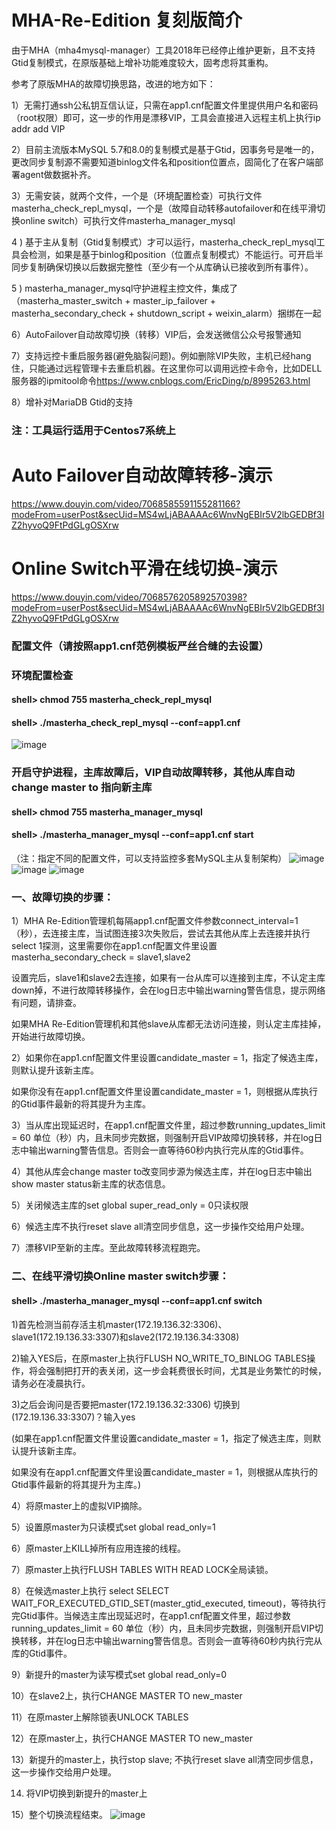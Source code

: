 # MHA-Re-Edition 复刻版简介

由于MHA（mha4mysql-manager）工具2018年已经停止维护更新，且不支持Gtid复制模式，在原版基础上增补功能难度较大，固考虑将其重构。

参考了原版MHA的故障切换思路，改进的地方如下：

1）无需打通ssh公私钥互信认证，只需在app1.cnf配置文件里提供用户名和密码（root权限）即可，这一步的作用是漂移VIP，工具会直接进入远程主机上执行ip addr add VIP

2）目前主流版本MySQL 5.7和8.0的复制模式是基于Gtid，因事务号是唯一的，更改同步复制源不需要知道binlog文件名和position位置点，固简化了在客户端部署agent做数据补齐。

3）无需安装，就两个文件，一个是（环境配置检查）可执行文件masterha_check_repl_mysql，一个是（故障自动转移autofailover和在线平滑切换online switch）可执行文件masterha_manager_mysql

4 ) 基于主从复制（Gtid复制模式）才可以运行，masterha_check_repl_mysql工具会检测，如果是基于binlog和position（位置点复制模式）不能运行。可开启半同步复制确保切换以后数据完整性（至少有一个从库确认已接收到所有事件）。

5 ) masterha_manager_mysql守护进程主控文件，集成了
（masterha_master_switch + master_ip_failover + masterha_secondary_check + shutdown_script + weixin_alarm）捆绑在一起

6）AutoFailover自动故障切换（转移）VIP后，会发送微信公众号报警通知​

7）支持远控卡重启服务器(避免脑裂问题)。例如删除VIP失败，主机已经hang住，只能通过远程管理卡去重启机器。在这里你可以调用远控卡命令，比如DELL服务器的ipmitool命令​
https://www.cnblogs.com/EricDing/p/8995263.html

8）增补对MariaDB Gtid的支持

### 注：工具运行适用于Centos7系统上

# Auto Failover自动故障转移-演示

https://www.douyin.com/video/7068585591155281166?modeFrom=userPost&secUid=MS4wLjABAAAAc6WnvNgEBIr5V2lbGEDBf3IZ2hyvoQ9FtPdGLgOSXrw

# Online Switch平滑在线切换-演示

https://www.douyin.com/video/7068576205892570398?modeFrom=userPost&secUid=MS4wLjABAAAAc6WnvNgEBIr5V2lbGEDBf3IZ2hyvoQ9FtPdGLgOSXrw

### 配置文件（请按照app1.cnf范例模板严丝合缝的去设置）

### 环境配置检查

#### shell> chmod 755 masterha_check_repl_mysql
#### shell> ./masterha_check_repl_mysql --conf=app1.cnf
![image](https://raw.githubusercontent.com/hcymysql/MHA-Re-Edition/main/masterha_check_repl_mysql.png)

### 开启守护进程，主库故障后，VIP自动故障转移，其他从库自动change master to 指向新主库
#### shell> chmod 755 masterha_manager_mysql
#### shell> ./masterha_manager_mysql --conf=app1.cnf start
（注：指定不同的配置文件，可以支持监控多套MySQL主从复制架构）
![image](https://raw.githubusercontent.com/hcymysql/MHA-Re-Edition/main/masterha_manager_mysql_usage.png)
![image](https://raw.githubusercontent.com/hcymysql/MHA-Re-Edition/main/mha_re_edition_ok.png)
![image](https://raw.githubusercontent.com/hcymysql/MHA-Re-Edition/main/mha_re_edition_failover.png)

### 一、故障切换的步骤：

1）MHA Re-Edition管理机每隔app1.cnf配置文件参数connect_interval=1（秒），去连接主库，当试图连接3次失败后，尝试去其他从库上去连接并执行select 1探测，这里需要你在app1.cnf配置文件里设置masterha_secondary_check = slave1,slave2

设置完后，slave1和slave2去连接，如果有一台从库可以连接到主库，不认定主库down掉，不进行故障转移操作，会在log日志中输出warning警告信息，提示网络有问题，请排查。

如果MHA Re-Edition管理机和其他slave从库都无法访问连接，则认定主库挂掉，开始进行故障切换。

2）如果你在app1.cnf配置文件里设置candidate_master = 1，指定了候选主库，则默认提升该新主库。

如果你没有在app1.cnf配置文件里设置candidate_master = 1，则根据从库执行的Gtid事件最新的将其提升为主库。

3）当从库出现延迟时，在app1.cnf配置文件里，超过参数running_updates_limit = 60 单位（秒）内，且未同步完数据，则强制开启VIP故障切换转移，并在log日志中输出warning警告信息。否则会一直等待60秒内执行完从库的Gtid事件。

4）其他从库会change master to改变同步源为候选主库，并在log日志中输出show master status新主库的状态信息。

5）关闭候选主库的set global super_read_only = 0只读权限

6）候选主库不执行reset slave all清空同步信息，这一步操作交给用户处理。

7）漂移VIP至新的主库。至此故障转移流程跑完。

### 二、在线平滑切换Online master switch步骤：
#### shell> ./masterha_manager_mysql --conf=app1.cnf switch

1)首先检测当前存活主机master(172.19.136.32:3306)、slave1(172.19.136.33:3307)和slave2(172.19.136.34:3308)

2)输入YES后，在原master上执行FLUSH NO_WRITE_TO_BINLOG TABLES操作，将会强制把打开的表关闭，这一步会耗费很长时间，尤其是业务繁忙的时候，请务必在凌晨执行。

3)之后会询问是否要把master(172.19.136.32:3306) 切换到(172.19.136.33:3307)？输入yes

(如果在app1.cnf配置文件里设置candidate_master = 1，指定了候选主库，则默认提升该新主库。

如果没有在app1.cnf配置文件里设置candidate_master = 1，则根据从库执行的Gtid事件最新的将其提升为主库。)

4）将原master上的虚拟VIP摘除。

5）设置原master为只读模式set global read_only=1

6）原master上KILL掉所有应用连接的线程。

7）原master上执行FLUSH TABLES WITH READ LOCK全局读锁。

8）在候选master上执行 select SELECT WAIT_FOR_EXECUTED_GTID_SET(master_gtid_executed, timeout)，等待执行完Gtid事件。当候选主库出现延迟时，在app1.cnf配置文件里，超过参数running_updates_limit = 60 单位（秒）内，且未同步完数据，则强制开启VIP切换转移，并在log日志中输出warning警告信息。否则会一直等待60秒内执行完从库的Gtid事件。

9）新提升的master为读写模式set global read_only=0

10）在slave2上，执行CHANGE MASTER TO new_master

11）在原master上解除锁表UNLOCK TABLES

12）在原master上，执行CHANGE MASTER TO new_master

13）新提升的master上，执行stop slave; 不执行reset slave all清空同步信息，这一步操作交给用户处理。

14) 将VIP切换到新提升的master上
 
15）整个切换流程结束。
![image](https://raw.githubusercontent.com/hcymysql/MHA-Re-Edition/main/mha_re_edition_online_switch.png)

